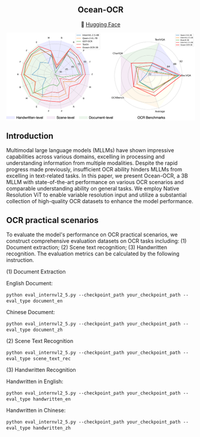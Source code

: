 <h2 align="center">Ocean-OCR</a></h2>


<p align="center">
        &nbsp&nbsp🤗 <a href="https://huggingface.co/guoxy25/Ocean-OCR">Hugging Face</a>&nbsp&nbsp 


<p align="center">
<img src="benchmarks.png" style="width: 700px" align=center>
</p>

## Introduction
Multimodal large language models (MLLMs) have shown impressive capabilities across various domains, excelling in processing and understanding information from multiple modalities. Despite the rapid progress made previously, insufficient OCR ability hinders MLLMs from excelling in text-related tasks. In this paper, we present Ocean-OCR, a 3B MLLM with state-of-the-art performance on various OCR scenarios and comparable understanding ability on general tasks. We employ Native Resolution ViT to enable variable resolution input and utilize a substantial collection of high-quality OCR datasets to enhance the model performance.

## OCR practical scenarios
To evaluate the model's performance on OCR practical scenarios, we construct comprehensive evaluation datasets on OCR tasks including: (1) Document extraction; (2) Scene text recognition; (3) Handwritten recognition. The evaluation metrics can be calculated by the following instruction.

(1) Document Extraction

English Document:
```
python eval_internvl2_5.py --checkpoint_path your_checkpoint_path --eval_type document_en
```

Chinese Document:
```
python eval_internvl2_5.py --checkpoint_path your_checkpoint_path --eval_type document_zh
```

(2) Scene Text Recognition
```
python eval_internvl2_5.py --checkpoint_path your_checkpoint_path --eval_type scene_text_rec
```
(3) Handwritten Recognition

Handwritten in English:
```
python eval_internvl2_5.py --checkpoint_path your_checkpoint_path --eval_type handwritten_en
```

Handwritten in Chinese:
```
python eval_internvl2_5.py --checkpoint_path your_checkpoint_path --eval_type handwritten_zh
```
